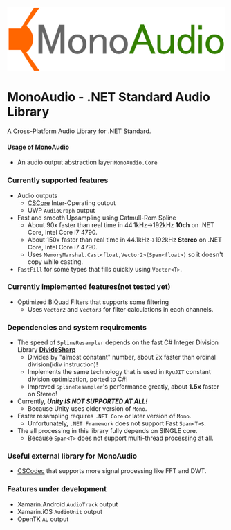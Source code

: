 ![MonoAudio Logo](MonoAudio-Logo.png)

# MonoAudio - .NET Standard Audio Library
A Cross-Platform Audio Library for .NET Standard.

#### Usage of MonoAudio
- An audio output abstraction layer `MonoAudio.Core`

### Currently supported features
- Audio outputs
  - [CSCore](https://github.com/filoe/cscore) Inter-Operating output
  - UWP `AudioGraph` output
- Fast and smooth Upsampling using Catmull-Rom Spline
  - About 90x faster than real time in 44.1kHz→192kHz **10ch** on .NET Core, Intel Core i7 4790.
  - About 150x faster than real time in 44.1kHz→192kHz **Stereo** on .NET Core, Intel Core i7 4790.
  - Uses `MemoryMarshal.Cast<float,Vector2>(Span<float>)` so it doesn't copy while casting.
- `FastFill` for some types that fills quickly using `Vector<T>`.

  
### Currently implemented features(not tested yet)
- Optimized BiQuad Filters that supports some filtering
  - Uses `Vector2` and `Vector3` for filter calculations in each channels.

### Dependencies and system requirements
- The speed of `SplineResampler` depends on the fast C# Integer Division Library **[DivideSharp](https://github.com/MineCake147E/DivideSharp)**
  - Divides by "almost constant" number, about 2x faster than ordinal division(idiv instruction)!
  - Implements the same technology that is used in `RyuJIT` constant division optimization, ported to C#!
  - Improved `SplineResampler`'s performance greatly, about **1.5x** faster on Stereo!
- Currently, ***Unity IS NOT SUPPORTED AT ALL!***
  - Because Unity uses older version of `Mono`.
- Faster resampling requires `.NET Core` or later version of `Mono`.
  - Unfortunately, `.NET Framework` does not support Fast `Span<T>`s.
- The all processing in this library fully depends on SINGLE core.
  - Because `Span<T>` does not support multi-thread processing at all.

### Useful external library for MonoAudio
- [CSCodec](https://github.com/MineCake147E/CSCodec) that supports more signal processing like FFT and DWT.

### Features under development
- Xamarin.Android `AudioTrack` output
- Xamarin.iOS `AudioUnit` output
- OpenTK `AL` output
